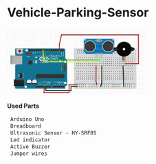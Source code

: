 # Vehicle-Parking-Sensor


![image](arduino.jpg)

**Used Parts** <br />

	 Arduino Uno 
	 Breadboard 
	 Ultrasonic Sensor - HY-SRF05
	 Led indicator
	 Active Buzzer
	 Jumper wires
